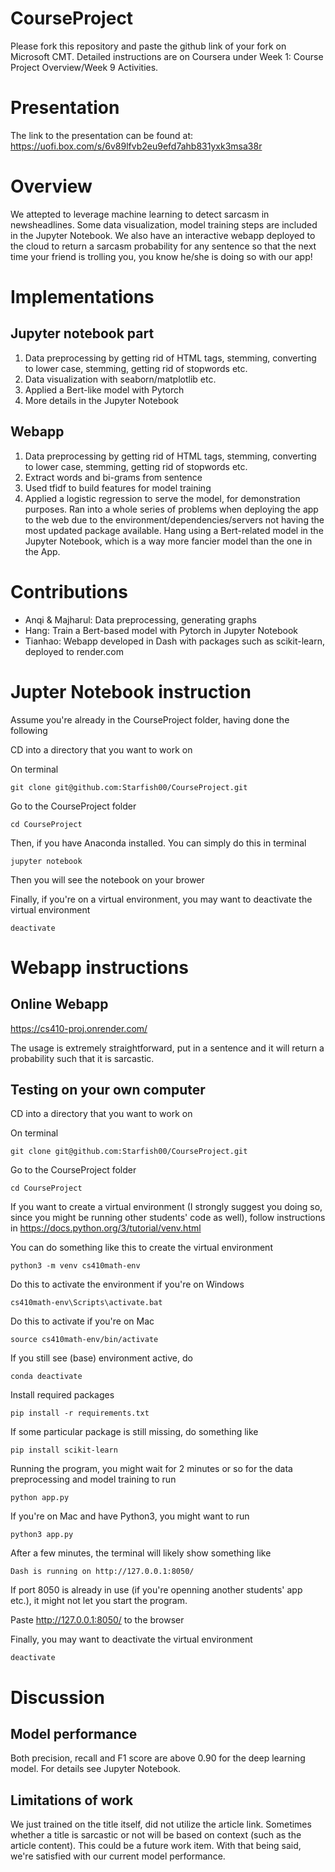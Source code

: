 # CourseProject

Please fork this repository and paste the github link of your fork on Microsoft CMT. Detailed instructions are on Coursera under Week 1: Course Project Overview/Week 9 Activities.

# Presentation

The link to the presentation can be found at: https://uofi.box.com/s/6v89lfvb2eu9efd7ahb831yxk3msa38r

# Overview

We attepted to leverage machine learning to detect sarcasm in newsheadlines. Some data visualization, model training steps are included in the Jupyter Notebook. We also have an interactive webapp deployed to the cloud to return a sarcasm probability for any sentence so that the next time your friend is trolling you, you know he/she is doing so with our app!

# Implementations

## Jupyter notebook part

<ol>
  <li>Data preprocessing by getting rid of HTML tags, stemming, converting to lower case, stemming, getting rid of stopwords etc.</li>
  <li>Data visualization with seaborn/matplotlib etc.</li>
  <li>Applied a Bert-like model with Pytorch</li>
  <li>More details in the Jupyter Notebook</li>
</ol>

## Webapp
<ol>
  <li>Data preprocessing by getting rid of HTML tags, stemming, converting to lower case, stemming, getting rid of stopwords etc.</li>
  <li>Extract words and bi-grams from sentence</li>
  <li>Used tfidf to build features for model training</li>
  <li>Applied a logistic regression to serve the model, for demonstration purposes. Ran into a whole series of problems when deploying the app to the web due to the environment/dependencies/servers not having the most updated package available. Hang using a Bert-related model in the Jupyter Notebook, which is a way more fancier model than the one in the App. </li>
</ol>

# Contributions
<ul>
  <li>Anqi & Majharul: Data preprocessing, generating graphs</li>
  <li>Hang: Train a Bert-based model with Pytorch in Jupyter Notebook</li>
  <li>Tianhao: Webapp developed in Dash with packages such as scikit-learn, deployed to render.com</li>
 </ul>


# Jupter Notebook instruction


Assume you're already in the CourseProject folder, having done the following

CD into a directory that you want to work on

On terminal
```
git clone git@github.com:Starfish00/CourseProject.git
```

Go to the CourseProject folder

```
cd CourseProject
```

Then, if you have Anaconda installed. You can simply do this in terminal

```
jupyter notebook
```

Then you will see the notebook on your brower

Finally, if you're on a virtual environment, you may want to deactivate the virtual environment
```
deactivate
```

# Webapp instructions



## Online Webapp

https://cs410-proj.onrender.com/ 

The usage is extremely straightforward, put in a sentence and it will return a probability such that it is sarcastic.


## Testing on your own computer

CD into a directory that you want to work on

On terminal
```
git clone git@github.com:Starfish00/CourseProject.git
```

Go to the CourseProject folder

```
cd CourseProject
```

If you want to create a virtual environment (I strongly suggest you doing so, since you might be running other students' code as well), follow instructions in https://docs.python.org/3/tutorial/venv.html

You can do something like this to create the virtual environment
```
python3 -m venv cs410math-env
```

Do this to activate the environment if you're on Windows
```
cs410math-env\Scripts\activate.bat
```

Do this to activate if you're on Mac
```
source cs410math-env/bin/activate
```

If you still see (base) environment active, do
```
conda deactivate
```

Install required packages

```
pip install -r requirements.txt
```

If some particular package is still missing, do something like

```
pip install scikit-learn
```

Running the program, you might wait for 2 minutes or so for the data preprocessing and model training to run
```
python app.py
```

If you're on Mac and have Python3, you might want to run
```
python3 app.py
```

After a few minutes, the terminal will likely show something like
```
Dash is running on http://127.0.0.1:8050/
```
If port 8050 is already in use (if you're openning another students' app etc.), it might not let you start the program.

Paste http://127.0.0.1:8050/ to the browser

Finally, you may want to deactivate the virtual environment
```
deactivate
```


# Discussion

## Model performance

Both precision, recall and F1 score are above 0.90 for the deep learning model. For details see Jupyter Notebook.

## Limitations of work

We just trained on the title itself, did not utilize the article link. Sometimes whether a title is sarcastic or not will be based on context (such as the article content). This could be a future work item. With that being said, we're satisfied with our current model performance.
